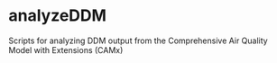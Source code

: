 analyzeDDM
==========

Scripts for analyzing DDM output from the Comprehensive Air Quality Model with Extensions (CAMx)
